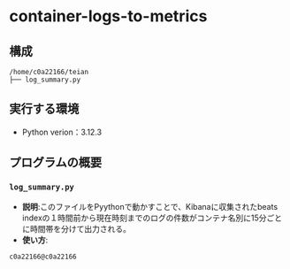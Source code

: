 # container-logs-to-metrics

## 構成
```
/home/c0a22166/teian
├── log_summary.py
```

## 実行する環境
- Python verion：3.12.3

## プログラムの概要

### `log_summary.py`
- **説明**:このファイルをPyythonで動かすことで、Kibanaに収集されたbeats indexの１時間前から現在時刻までのログの件数がコンテナ名別に15分ごとに時間帯を分けて出力される。
- **使い方**:
```
c0a22166@c0a22166
```
